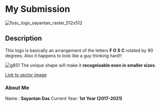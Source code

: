 # My Submission
![fosc_logo_sayantan_raster_512x512](https://user-images.githubusercontent.com/39154403/39953602-29203c86-55cd-11e8-8b79-66ecf82faafa.png)
## Description
This logo is basically an arrangement of the letters **F O S C** rotated by 90 degrees. Also it happens to look like a guy thinking hard!!

![g851](https://user-images.githubusercontent.com/39154403/39953713-f915db70-55ce-11e8-81a1-082be0b16b45.png) 
The unique shape will make it **recognisable even in smaller sizes**.

[Link to vector image](https://github.com/IIITKalyaniFOSC/design-jam/blob/2018/submissions/sayantanDs/fosc_logo_Sayantan.svg)

### About Me
Name : **Sayantan Das**
Current Year: **1st Year (2017-2021)**
